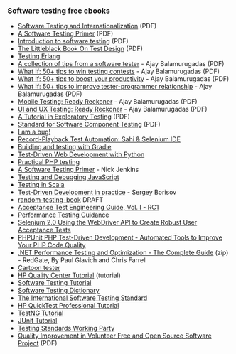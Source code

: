﻿### Software testing free ebooks
* [Software Testing and Internationalization](http://iclass.iuea.ac.ug/intranet/E-books/INFORMATION%20TECHNOLOGY/SOFTWARE%20ENGINEERING/Software_Testing_Internationalization.pdf) (PDF)
* [A Software Testing Primer](http://www.nickjenkins.net/prose/testingPrimer.pdf) (PDF)
* [Introduction to software testing](http://ebooks.allfree-stuff.com/eBooks_down/Software%20Testing/Introduction%20to%20Software%20Testing.pdf) (PDF)
* [The Littleblack Book On Test Design](http://www.thetesteye.com/papers/TheLittleBlackBookOnTestDesign.pdf) (PDF)
* [Testing Erlang](https://github.com/zkessin/testing-erlang-book)
* [A collection of tips from a software tester](http://enjoytesting.files.wordpress.com/2013/10/whatif.pdf) - Ajay Balamurugadas (PDF)
* [What If: 50+ tips to win testing contests](http://enjoytesting.files.wordpress.com/2013/10/50tipstowintestingcontests.pdf) - Ajay Balamurugadas (PDF)
* [What If: 50+ tips to boost your productivity](http://enjoytesting.files.wordpress.com/2013/10/50-tips-to-boost-your-productivity.pdf) - Ajay Balamurugadas (PDF)
* [What If: 50+ tips to improve tester-programmer relationship](http://enjoytesting.files.wordpress.com/2013/10/50-tips-to-improve-tester-programmer-relationship.pdf) - Ajay Balamurugadas (PDF)
* [Mobile Testing: Ready Reckoner](http://enjoytesting.files.wordpress.com/2013/10/mobile_testing_ready_reckoner.pdf) - Ajay Balamurugadas (PDF)
* [UI and UX Testing: Ready Reckoner](http://enjoytesting.files.wordpress.com/2013/10/ui_and_ux_testing_ready_reckoner.pdf) - Ajay Balamurugadas (PDF)
* [A Tutorial in Exploratory Testing](http://www.kaner.com/pdfs/QAIExploring.pdf) (PDF)
* [Standard for Software Component Testing](http://www.testingstandards.co.uk/Component%20Testing.pdf) (PDF)
* [I am a bug!](http://www.amibug.com/iamabug/p01.html)
* [Record-Playback Test Automation: Sahi & Selenium IDE](https://leanpub.com/manualToAutomatedWithSeleniumIDEAndSahi)
* [Building and testing with Gradle](http://www.gradleware.com/registered-access?content=books%2Fbuilding-and-testing%2F)
* [Test-Driven Web Development with Python](http://chimera.labs.oreilly.com/books/1234000000754/index.html)
* [Practical PHP testing](http://www.giorgiosironi.com/2009/12/practical-php-testing-is-here.html)
* [A Software Testing Primer](http://www.softwaretestinghelp.com/software-testing-book-download/) - Nick Jenkins
* [Testing and Debugging JavaScript](https://github.com/roblevintennis/Testing-and-Debugging-JavaScript)
* [Testing in Scala](https://github.com/dhinojosa/testing-in-scala-book)
* [Test-Driven Development in practice](https://github.com/risik/tdd-book) - Sergey Borisov
* [random-testing-book](https://github.com/regehr/random-testing-book) DRAFT
* [Acceptance Test Engineering Guide, Vol. I - RC1](https://testingguidance.codeplex.com/)
* [Performance Testing Guidance](https://perftestingguide.codeplex.com/)
* [Selenium 2.0 Using the WebDriver API to Create Robust User Acceptance Tests](http://refcardz.dzone.com/refcardz/getting-started-selenium-20#refcard-download-social-buttons-display)
* [PHPUnit PHP Test-Driven Development - Automated Tools to Improve Your PHP Code Quality](http://refcardz.dzone.com/refcardz/phpunit-php-test-driven)
* [.NET Performance Testing and Optimization - The Complete Guide](http://download.red-gate.com/ebooks/DotNet/Perf_Test_and_opt_eBook.zip) (zip) -  RedGate, By Paul Glavich and Chris Farrell
* [Cartoon tester](http://cartoontester.blogspot.ru)
* [HP Quality Center Tutorial](http://www.tutorialspoint.com/qc/index.htm) (tutorial)
* [Software Testing Tutorial](http://www.tutorialspoint.com/software_testing/index.htm)
* [Software Testing Dictionary](http://www.tutorialspoint.com/software_testing_dictionary/index.htm)
* [The International Software Testing Standard](http://softwaretestingstandard.org/)
* [HP QuickTest Professional Tutorial](http://www.tutorialspoint.com/qtp/index.htm)
* [TestNG Tutorial](http://www.tutorialspoint.com/testng/index.htm)
* [JUnit Tutorial](http://www.tutorialspoint.com/junit/index.htm)
* [Testing Standards Working Party](http://www.testingstandards.co.uk/)
* [Quality Improvement in Volunteer Free and Open Source Software Project](http://www.cyrius.com/publications/michlmayr-phd.pdf) (PDF)
